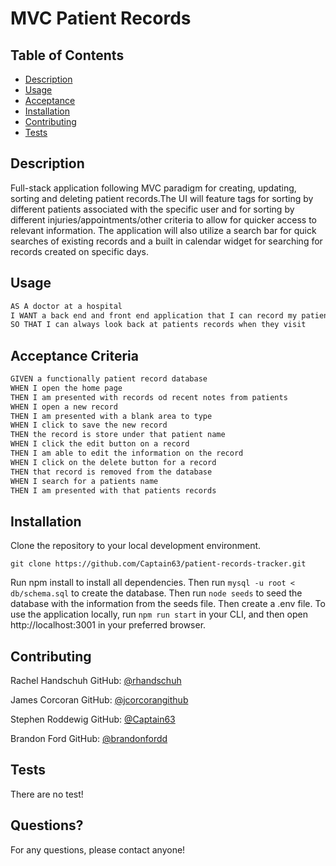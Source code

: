 # MVC Patient Records 

## Table of Contents
* [Description](#description)
* [Usage](#usage)
* [Acceptance](#acceptance)
* [Installation](#installation)
* [Contributing](#contributing)
* [Tests](#tests)

## Description
Full-stack application following MVC paradigm for creating, updating, sorting and deleting patient records.The UI will feature tags for sorting by different patients associated with the specific user and for sorting by different injuries/appointments/other criteria to allow for quicker access to relevant information. The application will also utilize a search bar for quick searches of existing records and a built in calendar widget for searching for records created on specific days.

## Usage 
```md
AS A doctor at a hospital
I WANT a back end and front end application that I can record my patient records
SO THAT I can always look back at patients records when they visit
```

## Acceptance Criteria

```md
GIVEN a functionally patient record database
WHEN I open the home page
THEN I am presented with records od recent notes from patients
WHEN I open a new record
THEN I am presented with a blank area to type
WHEN I click to save the new record
THEN the record is store under that patient name
WHEN I click the edit button on a record
THEN I am able to edit the information on the record
WHEN I click on the delete button for a record
THEN that record is removed from the database
WHEN I search for a patients name
THEN I am presented with that patients records
```
## Installation
Clone the repository to your local development environment.
```
git clone https://github.com/Captain63/patient-records-tracker.git
```

Run npm install to install all dependencies. Then run ```mysql -u root < db/schema.sql``` to create the database. Then run ```node seeds``` to seed the database with the information from the seeds file. Then create a .env file. To use the application locally, run ```npm run start``` in your CLI, and then open http://localhost:3001 in your preferred browser.


## Contributing
Rachel Handschuh GitHub: [@rhandschuh](https://api.github.com/users/rhandschuh)

James Corcoran GitHub: [@jcorcorangithub](https://api.github.com/users/jcorcorangithub)

Stephen Roddewig GitHub: [@Captain63](https://api.github.com/users/Captain63)

Brandon Ford GitHub: [@brandonfordd](https://api.github.com/users/brandonfordd)


## Tests
There are no test!

## Questions?
For any questions, please contact anyone! 

  